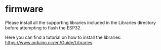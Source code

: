 # firmware

Please install all the supporting libraries included in the Libraries directory before attempting to flash the ESP32.

Here you can find a tutorial on how to install the libraries: https://www.arduino.cc/en/Guide/Libraries
